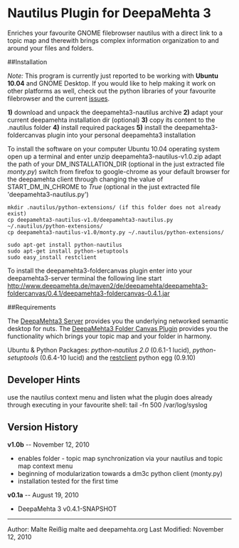 Nautilus Plugin for DeepaMehta 3
================================

Enriches your favourite GNOME filebrowser nautilus with a direct link to a topic map and therewith brings complex information organization to and around your files and folders.

##Installation

_Note:_ This program is currently just reported to be working with **Ubuntu 10.04** and GNOME Desktop. If you would like to help making it work on other platforms as well, check out the python libraries of your favourite filebrowser and the current [issues](https://github.com/mukil/deepamehta3-nautilus/issues).

**1)** download and unpack the deepamehta3-nautilus archive
**2)** adapt your current deepamehta installation dir (optional)
**3)** copy its content to the .nautilus folder
**4)** install required packages
**5)** install the deepamehta3-foldercanvas plugin into your personal deepamehta3 installation

To install the software on your computer Ubuntu 10.04 operating system open up a terminal and enter
    unzip deepamehta3-nautilus-v1.0.zip
    adapt the path of your DM_INSTALLATION_DIR (optional in the just extracted file _monty.py_)
    switch from firefox to google-chrome as your default browser for the deepamehta client 
      through changing the value of START_DM_IN_CHROME to _True_ (optional in the just extracted file 'deepamehta3-nautilus.py')

    mkdir .nautilus/python-extensions/ (if this folder does not already exist)
    cp deepamehta3-nautilus-v1.0/deepamehta3-nautilus.py ~/.nautilus/python-extensions/
    cp deepamehta3-nautilus-v1.0/monty.py ~/.nautilus/python-extensions/

    sudo apt-get install python-nautilus
    sudo apt-get install python-setuptools
    sudo easy_install restclient

To install the deepamehta3-foldercanvas plugin enter into your deepamehta3-server terminal the following line
    start http://www.deepamehta.de/maven2/de/deepamehta/deepamehta3-foldercanvas/0.4.1/deepamehta3-foldercanvas-0.4.1.jar

##Requirements

The [DeepaMehta3 Server](https://github.com/jri/deepamehta3/downloads) provides you the underlying networked semantic desktop for nuts.
The [DeepaMehta3 Folder Canvas Plugin]() provides you the functionality which brings your topic map and your folder in harmony.

Ubuntu & Python Packages: _python-nautilus 2.0_ (0.6.1-1 lucid), _python-setuptools_ (0.6.4-10 lucid) and the [restclient](http://pypi.python.org/pypi/restclient/) python egg (0.9.10)

Developer Hints
-----------

use the nautilus context menu and listen what the plugin does already through executing in your favourite shell:
    tail -fn 500 /var/log/syslog

Version History
---------------
**v1.0b** -- November 12, 2010

* enables folder - topic map synchronization via your nautilus and topic map context menu
* beginning of modularization towards a dm3c python client (monty.py)
* installation tested for the first time

**v0.1a** -- August 19, 2010

* DeepaMehta 3 v0.4.1-SNAPSHOT

---------------------------------------------
Author: Malte Reißig malte aed deepamehta.org
Last Modified: November 12, 2010
